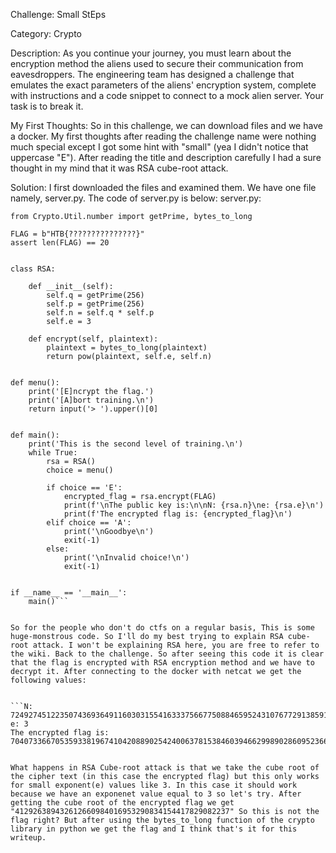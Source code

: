 Challenge: Small StEps

Category: Crypto

Description: As you continue your journey, you must learn about the encryption method the aliens used to secure their communication from eavesdroppers. The engineering team has designed a challenge that emulates the exact parameters of the aliens' encryption system, complete with instructions and a code snippet to connect to a mock alien server. Your task is to break it.

My First Thoughts: So in this challenge, we can download files and we have a docker. My first thoughts after reading the challenge name were nothing much special except I got some hint with "small" (yea I didn't notice that uppercase "E"). After reading the title and description carefully I had a sure thought in my mind that it was RSA cube-root attack.

Solution:
I first downloaded the files and examined them. We have one file namely, server.py. The code of server.py is below:
server.py:
```
from Crypto.Util.number import getPrime, bytes_to_long

FLAG = b"HTB{???????????????}"
assert len(FLAG) == 20


class RSA:

    def __init__(self):
        self.q = getPrime(256)
        self.p = getPrime(256)
        self.n = self.q * self.p
        self.e = 3

    def encrypt(self, plaintext):
        plaintext = bytes_to_long(plaintext)
        return pow(plaintext, self.e, self.n)


def menu():
    print('[E]ncrypt the flag.')
    print('[A]bort training.\n')
    return input('> ').upper()[0]


def main():
    print('This is the second level of training.\n')
    while True:
        rsa = RSA()
        choice = menu()

        if choice == 'E':
            encrypted_flag = rsa.encrypt(FLAG)
            print(f'\nThe public key is:\n\nN: {rsa.n}\ne: {rsa.e}\n')
            print(f'The encrypted flag is: {encrypted_flag}\n')
        elif choice == 'A':
            print('\nGoodbye\n')
            exit(-1)
        else:
            print('\nInvalid choice!\n')
            exit(-1)


if __name__ == '__main__':
    main()```


So for the people who don't do ctfs on a regular basis, This is some huge-monstrous code. So I'll do my best trying to explain RSA cube-root attack. I won't be explaining RSA here, you are free to refer to the wiki. Back to the challenge. So after seeing this code it is clear that the flag is encrypted with RSA encryption method and we have to decrypt it. After connecting to the docker with netcat we get the following values:


```N: 7249274512235074369364911603031554163337566775088465952431076772913859166556131001072260399959008388774671374166114123531305279958551781565385614776406041
e: 3
The encrypted flag is: 70407336670535933819674104208890254240063781538460394662998902860952366439176467447947737680952277637330523818962104685553250402512989897886053```


What happens in RSA Cube-root attack is that we take the cube root of the cipher text (in this case the encrypted flag) but this only works for small exponent(e) values like 3. In this case it should work because we have an exponenet value equal to 3 so let's try. After getting the cube root of the encrypted flag we get "412926389432612660984016953290834154417829082237" So this is not the flag right? But after using the bytes_to_long function of the crypto library in python we get the flag and I think that's it for this writeup.
